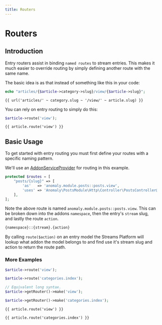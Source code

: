 ```yaml
---
title: Routers
---
```


# Routers

<div class="documentation__toc"></div>

## Introduction

Entry routers assist in binding `named routes` to stream entries. This makes it much easier to override routing by simply defining another route with the same name.

The basic idea is as that instead of something like this in your code:

```php
echo "articles/{$article->category->slug}/view/{$article->slug}";
```

```twig
{{ url('articles/' ~ category.slug ~ '/view/' ~ article.slug) }}
```

You can rely on entry routing to simply do this:

```php
$article->route('view');
```

```twig
{{ article.route('view') }}
```


## Basic Usage

To get started with entry routing you must first define your routes with a specific naming pattern.

We'll use an [AddonServiceProvider](../core-concepts/service-provider) for routing in this example.

```php
protected $routes = [
    "posts/{slug}" => [
        'as'   => 'anomaly.module.posts::posts.view',
        'uses' => 'Anomaly\PostsModule\Http\Controller\PostsController@view',
    ],
];
```

Note the above route is named `anomaly.module.posts::posts.view`. This can be broken down into the addons `namespace`, then the entry's `stream` slug, and lastly the route `action`.

```bash
{namespace}::{stream}.{action}
```

By calling `route($action)` on an entry model the Streams Platform will lookup what addon the model belongs to and find use it's stream slug and action to return the route path.

### More Examples

```php
$article->route('view');

$article->route('categories.index');

// Equivalent long syntax.
$article->getRouter()->make('view');

$article->getRouter()->make('categories.index');
```

```twig
{{ article.route('view') }}

{{ article.route('categories.index') }}
```
